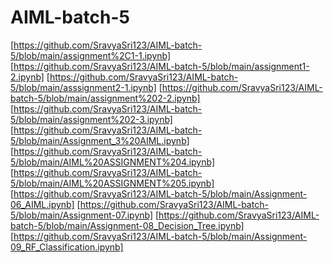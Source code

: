 # AIML-batch-5
[https://github.com/SravyaSri123/AIML-batch-5/blob/main/assignment%2C1-1.ipynb]
[https://github.com/SravyaSri123/AIML-batch-5/blob/main/assignment1-2.ipynb]
[https://github.com/SravyaSri123/AIML-batch-5/blob/main/asssignment2-1.ipynb]
[https://github.com/SravyaSri123/AIML-batch-5/blob/main/assignment%202-2.ipynb]
[https://github.com/SravyaSri123/AIML-batch-5/blob/main/assignment%202-3.ipynb]
[https://github.com/SravyaSri123/AIML-batch-5/blob/main/Assignment_3%20AIML.ipynb]
[https://github.com/SravyaSri123/AIML-batch-5/blob/main/AIML%20ASSIGNMENT%204.ipynb]
[https://github.com/SravyaSri123/AIML-batch-5/blob/main/AIML%20ASSIGNMENT%205.ipynb]
[https://github.com/SravyaSri123/AIML-batch-5/blob/main/Assignment-06_AIML.ipynb]
[https://github.com/SravyaSri123/AIML-batch-5/blob/main/Assignment-07.ipynb]
[https://github.com/SravyaSri123/AIML-batch-5/blob/main/Assignment-08_Decision_Tree.ipynb]
[https://github.com/SravyaSri123/AIML-batch-5/blob/main/Assignment-09_RF_Classification.ipynb]

